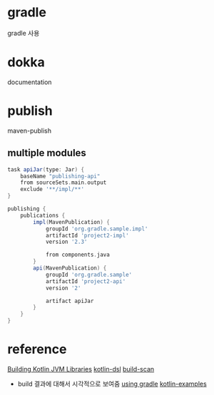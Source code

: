 # gradle
gradle 사용


# dokka
documentation

# publish
maven-publish
## multiple modules
```groovy
task apiJar(type: Jar) {
    baseName "publishing-api"
    from sourceSets.main.output
    exclude '**/impl/**'
}

publishing {
    publications {
        impl(MavenPublication) {
            groupId 'org.gradle.sample.impl'
            artifactId 'project2-impl'
            version '2.3'

            from components.java
        }
        api(MavenPublication) {
            groupId 'org.gradle.sample'
            artifactId 'project2-api'
            version '2'

            artifact apiJar
        }
    }
}
```

# reference
[Building Kotlin JVM Libraries](https://guides.gradle.org/building-kotlin-jvm-libraries/)
[kotlin-dsl](https://github.com/gradle/kotlin-dsl/)
[build-scan](https://gradle.com/build-scans?_ga=2.263222671.227285527.1526608967-950675478.1491201365#what-are-build-scans)
  - build 결과에 대해서 시각적으로 보여줌
[using gradle](https://kotlinlang.org/docs/reference/using-gradle.html)
[kotlin-examples](https://github.com/JetBrains/kotlin-examples)
